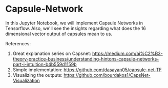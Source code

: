 # Capsule-Network
In this Jupyter Notebook, we will implement Capsule Networks in Tensorflow. Also, we'll see the insights regarding what does the 16 dimensional vector output of capsules mean to us. 


References: 
1. Great explanation series on Capsnet: https://medium.com/ai%C2%B3-theory-practice-business/understanding-hintons-capsule-networks-part-i-intuition-b4b559d1159b
2. Simple implementation: https://github.com/dasayan05/capsule-net-TF
3. Visualizing the outputs: https://github.com/bourdakos1/CapsNet-Visualization
